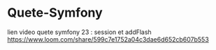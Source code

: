 # Quete-Symfony
lien video quete symfony 23 : session et addFlash
https://www.loom.com/share/599c7e1752a04c3dae6d652cb607b553
